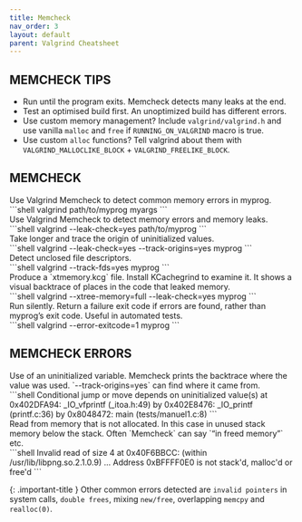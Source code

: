 ```yaml
---
title: Memcheck
nav_order: 3
layout: default
parent: Valgrind Cheatsheet
---
```


## **MEMCHECK TIPS**

- Run until the program exits. Memcheck detects many leaks at the end.
- Test an optimised build first. An unoptimized build has different errors.
- Use custom memory management? Include `valgrind/valgrind.h` and use vanilla `malloc` and `free` if `RUNNING_ON_VALGRIND` macro is true.
- Use custom `alloc` functions? Tell valgrind about them with `VALGRIND_MALLOCLIKE_BLOCK` + `VALGRIND_FREELIKE_BLOCK`.

## **MEMCHECK**

<div class="code-example" markdown="1">
Use Valgrind Memcheck to detect common memory errors in myprog.
</div>
```shell
valgrind path/to/myprog myargs
```

<div class="code-example" markdown="1">
Use Valgrind Memcheck to detect memory errors and memory leaks.
</div>
```shell
valgrind --leak-check=yes path/to/myprog
```

<div class="code-example" markdown="1">
Take longer and trace the origin of uninitialized values.
</div>
```shell
valgrind --leak-check=yes --track-origins=yes myprog
```

<div class="code-example" markdown="1">
Detect unclosed file descriptors.
</div>
```shell
valgrind --track-fds=yes myprog
```

<div class="code-example" markdown="1">
Produce a `xtmemory.kcg` file. Install KCachegrind to examine it.
It shows a visual backtrace of places in the code that leaked memory.
</div>
```shell
valgrind --xtree-memory=full --leak-check=yes myprog
```

<div class="code-example" markdown="1">
Run silently. Return a failure exit code if errors are found, rather than myprog’s exit code.
Useful in automated tests.
</div>
```shell
valgrind --error-exitcode=1 myprog
```

## **MEMCHECK ERRORS**

<div class="code-example" markdown="1">
Use of an uninitialized variable.
Memcheck prints the backtrace where the value was used.
`--track-origins=yes` can find where it came from.
</div>
```shell
Conditional jump or move depends on uninitialized value(s)
    at 0x402DFA94: _IO_vfprintf (_itoa.h:49)
    by 0x402E8476: _IO_printf (printf.c:36)
    by 0x8048472: main (tests/manuel1.c:8)
```

<div class="code-example" markdown="1">
Read from memory that is not allocated.
In this case in unused stack memory below the stack.
Often `Memcheck` can say `“in freed memory”` etc.
</div>
```shell
Invalid read of size 4
    at 0x40F6BBCC: (within /usr/lib/libpng.so.2.1.0.9)
    ...
Address 0xBFFFF0E0 is not stack'd, malloc'd or free'd
```

{: .important-title }
Other common errors detected are `invalid pointers` in system calls, `double frees`, mixing `new/free`, overlapping `memcpy` and `realloc(0)`.